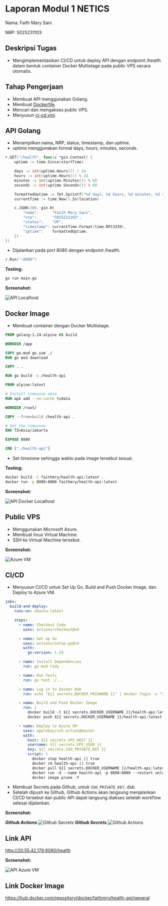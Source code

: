 # Laporan Modul 1 NETICS

Nama: Faith Mary Sani

NRP: 5025231103

## Deskripsi Tugas

- Mengimplementasikan CI/CD untuk deploy API dengan endpoint /health dalam bentuk container Docker Multistage pada public VPS secara otomatis.

## Tahap Pengerjaan

- Membuat API menggunakan Golang.
- Membuat [Dockerfile](https://github.com/faithmry/health-api-ci-cd/blob/main/Dockerfile).
- Mencari dan mengakses public VPS.
- Menyusun [ci-cd.yml](https://github.com/faithmry/health-api-ci-cd/blob/main/.github/workflows/ci-cd.yml).

## API Golang

- Menampilkan nama, NRP, status, timestamp, dan uptime.
- uptime menggunakan format days, hours, minutes, seconds.

```go
r.GET("/health", func(c *gin.Context) {
    uptime := time.Since(startTime)

    days := int(uptime.Hours()) / 24
    hours := int(uptime.Hours()) % 24
    minutes := int(uptime.Minutes()) % 60
    seconds := int(uptime.Seconds()) % 60

    formattedUptime := fmt.Sprintf("%d days, %d hours, %d minutes, %d seconds", days, hours, minutes, seconds)
    currentTime := time.Now().In(location)

    c.JSON(200, gin.H{
        "nama":      "Faith Mary Sani",
        "nrp":       "5025231103",
        "status":    "UP",
        "timestamp": currentTime.Format(time.RFC3339),
        "uptime":    formattedUptime,
    })
})
```

- Dijalankan pada port 8080 dengan endpoint /health.

```go
r.Run(":8080")
```

**Testing:**

```bash
go run main.go
```

**Screenshot:**

![API Localhost](img/1.png)

## Docker Image

- Membuat container dengan Docker Multistage.

```dockerfile
FROM golang:1.24-alpine AS build

WORKDIR /app

COPY go.mod go.sum ./
RUN go mod download

COPY . .

RUN go build -o /health-api

FROM alpine:latest

# Install timezone data
RUN apk add --no-cache tzdata

WORKDIR /root/

COPY --from=build /health-api .

# Set the timezone
ENV TZ=Asia/Jakarta

EXPOSE 8080

CMD ["./health-api"]

```

- Set timezone sehingga waktu pada image tersebut sesuai.

**Testing:**

```bash
docker build -t faithmry/health-api:latest .
docker run -p 8080:8080 faithmry/health-api:latest
```

**Screenshot:**

![API Docker Localhost](img/2.png)

## Public VPS

- Menggunakan Microsoft Azure.
- Membuat linux Virtual Machine.
- SSH ke Virtual Machine tersebut.

**Screenshot:**

![Azure VM](img/6.png)

## CI/CD

- Menyusun CI/CD untuk Set Up Go, Build and Push Docker Image, dan Deploy to Azure VM.

```yml
jobs:
  build-and-deploy:
    runs-on: ubuntu-latest

    steps:
      - name: Checkout Code
        uses: actions/checkout@v4

      - name: Set up Go
        uses: actions/setup-go@v4
        with:
          go-version: 1.24

      - name: Install Dependencies
        run: go mod tidy

      - name: Run Tests
        run: go test ./...

      - name: Log in to Docker Hub
        run: echo "${{ secrets.DOCKER_PASSWORD }}" | docker login -u "${{ secrets.DOCKER_USERNAME }}" --password-stdin

      - name: Build and Push Docker Image
        run: |
          docker build -t ${{ secrets.DOCKER_USERNAME }}/health-api:latest .
          docker push ${{ secrets.DOCKER_USERNAME }}/health-api:latest

      - name: Deploy to Azure VM
        uses: appleboy/ssh-action@master
        with:
          host: ${{ secrets.VPS_HOST }}
          username: ${{ secrets.VPS_USER }}
          key: ${{ secrets.SSH_PRIVATE_KEY }}
          script: |
            docker stop health-api || true
            docker rm health-api || true
            docker pull ${{ secrets.DOCKER_USERNAME }}/health-api:latest
            docker run -d --name health-api -p 8080:8080 --restart unless-stopped ${{ secrets.DOCKER_USERNAME }}/health-api:latest
            docker image prune -f
```

- Membuat Secrets pada Github, untuk `SSH_PRIVATE_KEY`, dsb.
- Setelah dipush ke Github, Github Actions akan langsung menjalankan CI/CD tersebut dan public API dapat langsung diakses setelah workflow selesai dijalankan.

**Screenshot:**

**_Github Actions_**
![Github Secrets](img/5.png)
**_Github Secrets_**
![Github Actions](img/4.png)

## Link API

http://20.55.42.178:8080/health

**Screenshot:**

![API Azure VM](img/3.png)

## Link Docker Image

https://hub.docker.com/repository/docker/faithmry/health-api/general
